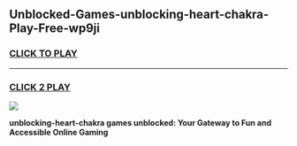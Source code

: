 
## Unblocked-Games-unblocking-heart-chakra-Play-Free-wp9ji
<h3>
<a href="https://premium76.site?title=unblocking-heart-chakra&ref=10A">CLICK TO PLAY</a></h3>
<hr>

<h3>
<a href="https://premium76.site?title=unblocking-heart-chakra&ref=10A">CLICK 2 PLAY</a>
  
</h3>

<a href="https://premium76.site?title=unblocking-heart-chakra&ref=10A"><img src="https://clearcache.store/games.png"></a>


**unblocking-heart-chakra games unblocked: Your Gateway to Fun and Accessible Online Gaming**
